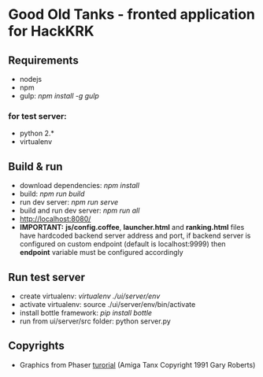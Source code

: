 # Good Old Tanks - fronted application for HackKRK

## Requirements

  * nodejs
  * npm
  * gulp: _npm install -g gulp_

### for test server:
  
  * python 2.*
  * virtualenv

## Build & run

  * download dependencies: _npm install_
  * build: _npm run build_
  * run dev server: _npm run serve_
  * build and run dev server: _npm run all_
  * [http://localhost:8080/](http://localhost:8080/)
  * __IMPORTANT:__ __js/config.coffee__, __launcher.html__ and __ranking.html__ files have hardcoded backend server address and port, if backend server is configured on custom endpoint (default is localhost:9999) then __endpoint__ variable must be configured accordingly
  
## Run test server

  * create virtualenv:  _virtualenv ./ui/server/env_
  * activate virtualenv: source ./ui/server/env/bin/activate
  * install bottle framework: _pip install bottle_
  * run from ui/server/src folder: python server.py

## Copyrights

  * Graphics from Phaser [turorial](http://phaser.io/tutorials/coding-tips-002) (Amiga Tanx Copyright 1991 Gary Roberts)



